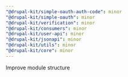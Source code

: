 ```yaml
---
"@drupal-kit/simple-oauth-auth-code": minor
"@drupal-kit/simple-oauth": minor
"@drupal-kit/verification": minor
"@drupal-kit/consumers": minor
"@drupal-kit/user-api": minor
"@drupal-kit/jsonapi": minor
"@drupal-kit/utils": minor
"@drupal-kit/core": minor
---
```


Improve module structure
